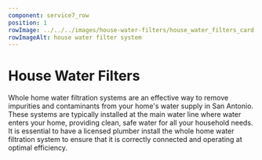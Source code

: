 ```yaml
---
component: service7_row
position: 1
rowImage: ../../../images/house-water-filters/house_water_filters_card.webp
rowImageAlt: house water filter system
---
```

#  House Water Filters

Whole home water filtration systems are an effective way to remove impurities and contaminants from your home's water supply in San Antonio. These systems are typically installed at the main water line where water enters your home, providing clean, safe water for all your household needs. It is essential to have a licensed plumber install the whole home water filtration system to ensure that it is correctly connected and operating at optimal efficiency.
